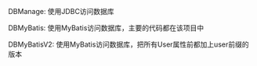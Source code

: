 DBManage: 使用JDBC访问数据库

DBMyBatis: 使用MyBatis访问数据库，主要的代码都在该项目中

DBMyBatisV2: 使用MyBatis访问数据库，把所有User属性前都加上user前缀的版本
